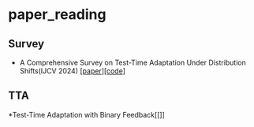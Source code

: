 # paper_reading
## Survey
* A Comprehensive Survey on Test-Time Adaptation Under Distribution Shifts(IJCV 2024) [[paper]](https://link.springer.com/article/10.1007/s11263-024-02181-w)[[code]](https://github.com/tim-learn/awesome-test-time-adaptation)
## TTA
*Test-Time Adaptation with Binary Feedback[[]]
